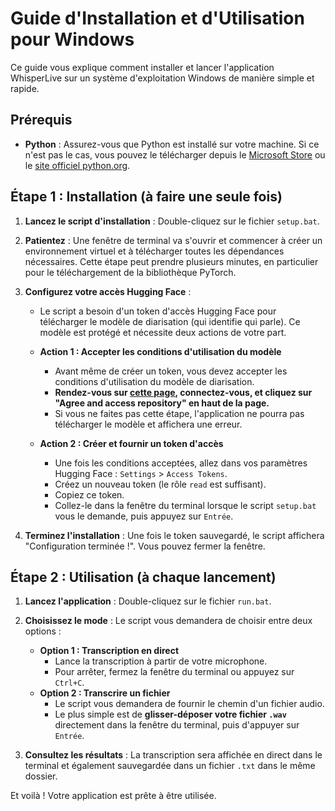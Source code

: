 # Guide d'Installation et d'Utilisation pour Windows

Ce guide vous explique comment installer et lancer l'application WhisperLive sur un système d'exploitation Windows de manière simple et rapide.

## Prérequis

- **Python** : Assurez-vous que Python est installé sur votre machine. Si ce n'est pas le cas, vous pouvez le télécharger depuis le [Microsoft Store](https://www.microsoft.com/store/productId/9PJPW5LDXLZ5) ou le [site officiel python.org](https://www.python.org/downloads/windows/).

## Étape 1 : Installation (à faire une seule fois)

1.  **Lancez le script d'installation** : Double-cliquez sur le fichier `setup.bat`.
    
2.  **Patientez** : Une fenêtre de terminal va s'ouvrir et commencer à créer un environnement virtuel et à télécharger toutes les dépendances nécessaires. Cette étape peut prendre plusieurs minutes, en particulier pour le téléchargement de la bibliothèque PyTorch.
    
3.  **Configurez votre accès Hugging Face** :
    - Le script a besoin d'un token d'accès Hugging Face pour télécharger le modèle de diarisation (qui identifie qui parle). Ce modèle est protégé et nécessite deux actions de votre part.

    - **Action 1 : Accepter les conditions d'utilisation du modèle**
        - Avant même de créer un token, vous devez accepter les conditions d'utilisation du modèle de diarisation.
        - **Rendez-vous sur [cette page](https://huggingface.co/pyannote/speaker-diarization-3.1), connectez-vous, et cliquez sur "Agree and access repository" en haut de la page.**
        - Si vous ne faites pas cette étape, l'application ne pourra pas télécharger le modèle et affichera une erreur.

    - **Action 2 : Créer et fournir un token d'accès**
        - Une fois les conditions acceptées, allez dans vos paramètres Hugging Face : `Settings` > `Access Tokens`.
        - Créez un nouveau token (le rôle `read` est suffisant).
        - Copiez ce token.
        - Collez-le dans la fenêtre du terminal lorsque le script `setup.bat` vous le demande, puis appuyez sur `Entrée`.

4.  **Terminez l'installation** : Une fois le token sauvegardé, le script affichera "Configuration terminée !". Vous pouvez fermer la fenêtre.

## Étape 2 : Utilisation (à chaque lancement)

1.  **Lancez l'application** : Double-cliquez sur le fichier `run.bat`.

2.  **Choisissez le mode** : Le script vous demandera de choisir entre deux options :
    - **Option 1 : Transcription en direct**
        - Lance la transcription à partir de votre microphone.
        - Pour arrêter, fermez la fenêtre du terminal ou appuyez sur `Ctrl+C`.
    - **Option 2 : Transcrire un fichier**
        - Le script vous demandera de fournir le chemin d'un fichier audio.
        - Le plus simple est de **glisser-déposer votre fichier `.wav`** directement dans la fenêtre du terminal, puis d'appuyer sur `Entrée`.

3.  **Consultez les résultats** : La transcription sera affichée en direct dans le terminal et également sauvegardée dans un fichier `.txt` dans le même dossier.

Et voilà ! Votre application est prête à être utilisée.
